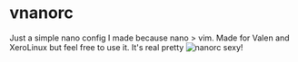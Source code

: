 # vnanorc

Just a simple nano config I  made because nano > vim. Made for Valen and XeroLinux but feel free to use it. It's real pretty
![nanorc sexy!](https://keyaedisa.github.io/images/nanorc.png)
